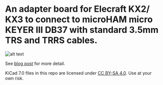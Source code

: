 
# An adapter board for Elecraft KX2/ KX3 to connect to microHAM micro KEYER III DB37 with standard 3.5mm TRS and TRRS cables.

![alt text](https://holdmybeer.io/wp-content/uploads/2023/02/topside-768x287.png)

See [blog post](https://holdmybeer.io/2023/02/28/micro-keyer-iii-elecraft-kx2-kx3-making-an-adapter-board/) for more detail. 

KiCad 7.0 files in this repo are licensed under [CC BY-SA 4.0](LICENSE.md). Use at your own risk.
